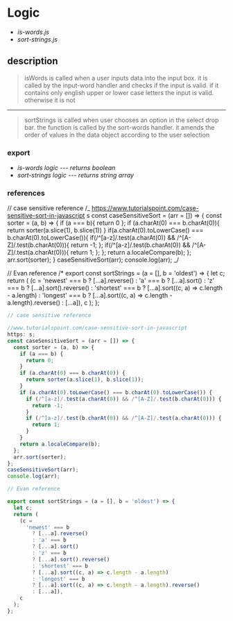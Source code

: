 # Logic

- _is-words.js_
- _sort-strings.js_

## description

> isWords is called when a user inputs data into the input box. it is called by the input-word handler and checks if the input is valid. if it contains only english upper or lower case letters the input is valid. otherwise it is not

---

> sortStrings is called when user chooses an option in the select drop bar. the function is called by the sort-words handler. it amends the order of values in the data object according to the user selection

### export

- _is-words logic --- returns boolean_
- _sort-strings logic --- returns string array_

### references

// case sensitive reference
/_
https://www.tutorialspoint.com/case-sensitive-sort-in-javascript
s
const caseSensitiveSort = (arr = []) => {
const sorter = (a, b) => {
if (a === b){
return 0
};
if (a.charAt(0) === b.charAt(0)){
return sorter(a.slice(1), b.slice(1))
}
if(a.charAt(0).toLowerCase() === b.charAt(0).toLowerCase()){
if(/^[a-z]/.test(a.charAt(0)) && /^[A-Z]/.test(b.charAt(0))){
return -1;
};
if(/^[a-z]/.test(b.charAt(0)) && /^[A-Z]/.test(a.charAt(0))){
return 1;
};
};
return a.localeCompare(b);
};
arr.sort(sorter);
}
caseSensitiveSort(arr);
console.log(arr);
_/

// Evan reference
/\*
export const sortStrings = (a = [], b = 'oldest') => {
let c;
return (
(c =
'newest' === b
? [...a].reverse()
: 'a' === b
? [...a].sort()
: 'z' === b
? [...a].sort().reverse()
: 'shortest' === b
? [...a].sort((c, a) => c.length - a.length)
: 'longest' === b
? [...a].sort((c, a) => c.length - a.length).reverse()
: [...a]),
c
);
};

```js
// case sensitive reference

//www.tutorialspoint.com/case-sensitive-sort-in-javascript
https: s;
const caseSensitiveSort = (arr = []) => {
  const sorter = (a, b) => {
    if (a === b) {
      return 0;
    }
    if (a.charAt(0) === b.charAt(0)) {
      return sorter(a.slice(1), b.slice(1));
    }
    if (a.charAt(0).toLowerCase() === b.charAt(0).toLowerCase()) {
      if (/^[a-z]/.test(a.charAt(0)) && /^[A-Z]/.test(b.charAt(0))) {
        return -1;
      }
      if (/^[a-z]/.test(b.charAt(0)) && /^[A-Z]/.test(a.charAt(0))) {
        return 1;
      }
    }
    return a.localeCompare(b);
  };
  arr.sort(sorter);
};
caseSensitiveSort(arr);
console.log(arr);

// Evan reference

export const sortStrings = (a = [], b = 'oldest') => {
  let c;
  return (
    (c =
      'newest' === b
        ? [...a].reverse()
        : 'a' === b
        ? [...a].sort()
        : 'z' === b
        ? [...a].sort().reverse()
        : 'shortest' === b
        ? [...a].sort((c, a) => c.length - a.length)
        : 'longest' === b
        ? [...a].sort((c, a) => c.length - a.length).reverse()
        : [...a]),
    c
  );
};
```
